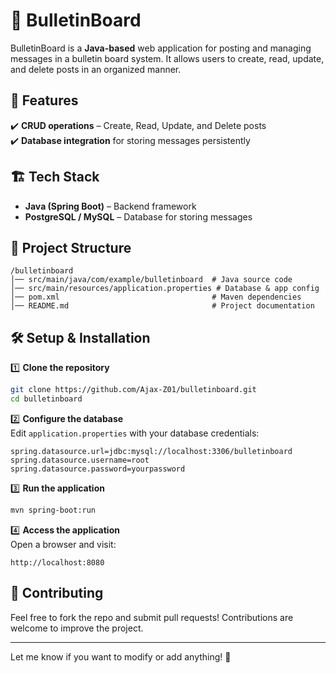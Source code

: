 # 📌 BulletinBoard  

BulletinBoard is a **Java-based** web application for posting and managing messages in a bulletin board system. It allows users to create, read, update, and delete posts in an organized manner.  

## 🚀 Features  
✔️ **CRUD operations** – Create, Read, Update, and Delete posts  
✔️ **Database integration** for storing messages persistently

## 🏗️ Tech Stack  
- **Java (Spring Boot)** – Backend framework  
- **PostgreSQL / MySQL** – Database for storing messages  

## 📂 Project Structure  
```
/bulletinboard
│── src/main/java/com/example/bulletinboard  # Java source code
│── src/main/resources/application.properties # Database & app config
│── pom.xml                                  # Maven dependencies
│── README.md                                # Project documentation
```

## 🛠️ Setup & Installation  

1️⃣ **Clone the repository**  
```bash
git clone https://github.com/Ajax-Z01/bulletinboard.git
cd bulletinboard
```

2️⃣ **Configure the database**  
Edit `application.properties` with your database credentials:  
```properties
spring.datasource.url=jdbc:mysql://localhost:3306/bulletinboard
spring.datasource.username=root
spring.datasource.password=yourpassword
```

3️⃣ **Run the application**  
```bash
mvn spring-boot:run
```

4️⃣ **Access the application**  
Open a browser and visit:  
```
http://localhost:8080
```

## 📌 Contributing  
Feel free to fork the repo and submit pull requests! Contributions are welcome to improve the project.  

---

Let me know if you want to modify or add anything! 🚀  